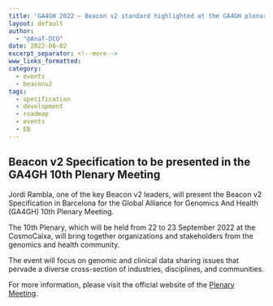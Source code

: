 ```yaml
---
title: 'GA4GH 2022 — Beacon v2 standard highlighted at the GA4GH plenary'
layout: default
author: 
  - "@AnaT-DCO"
date: 2022-08-02
excerpt_separator: <!--more-->
www_links_formatted:
category:
  - events
  - beaconv2
tags:
  - specification
  - development
  - roadmap
  - events
  - EB
---
```


## Beacon v2 Specification to be presented in the GA4GH 10th Plenary Meeting

Jordi Rambla, one of the key Beacon v2 leaders, will present the Beacon v2 Specification in Barcelona for the Global Alliance for Genomics And Health (GA4GH) 10th Plenary Meeting. 

The 10th Plenary, which will be held from 22 to 23 September 2022 at the CosmoCaixa, will bring together organizations and stakeholders from the genomics and health community.

The event will focus on genomic and clinical data sharing issues that pervade a diverse cross-section of industries, disciplines, and communities.

For more information, please visit the official website of the [Plenary Meeting](https://broadinstitute.swoogo.com/ga4gh-10th-plenary).
